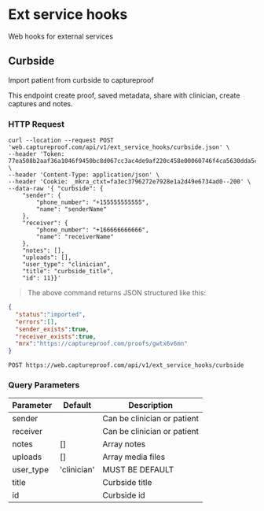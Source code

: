 # Ext service hooks

Web hooks for external services

## Curbside

Import patient from curbside to captureproof


This endpoint create proof, saved metadata, share with clinician, create captures and notes.

### HTTP Request

```shell
curl --location --request POST 'web.captureproof.com/api/v1/ext_service_hooks/curbside.json' \
--header 'Token: 77ea508b2aaf36a1046f9450bc8d067cc3ac4de9af220c458e00060746f4ca5630dda5c71e4c0d44a17c85021a10cce0b10e5c21ad3e8b16ecc35be2584ccece' \
--header 'Content-Type: application/json' \
--header 'Cookie: _mkra_ctxt=fa3ec3796272e7928e1a2d49e6734ad0--200' \
--data-raw '{ "curbside": {
    "sender": {
        "phone_number": "+155555555555", 
        "name": "senderName"
    }, 
    "receiver": {
        "phone_number": "+166666666666", 
        "name": "receiverName"
    }, 
    "notes": [], 
    "uploads": [], 
    "user_type": "clinician", 
    "title": "curbside_title", 
    "id": 11}}'
```

> The above command returns JSON structured like this:

```json
{
  "status":"imported",
  "errors":[],
  "sender_exists":true,
  "receiver_exists":true,
  "mrx":"https://captureproof.com/proofs/gwtx6v6mn"
}
```

`POST https://web.captureproof.com/api/v1/ext_service_hooks/curbside`

### Query Parameters

Parameter | Default | Description
--------- | ------- | -----------
sender    |  | Can be clinician or patient
receiver    |  | Can be clinician or patient 
notes | [] | Array notes
uploads | [] | Array media files
user_type | 'clinician' | MUST BE DEFAULT
title | | Curbside title
id | | Curbside id
